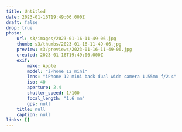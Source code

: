 ```yaml
---
title: Untitled
date: 2023-01-16T19:49:06.000Z
draft: false
drop: true
photo:
    url: s3/images/2023-01-16-11-49-06.jpg
    thumb: s3/thumbs/2023-01-16-11-49-06.jpg
    preview: s3/previews/2023-01-16-11-49-06.jpg
    created: 2023-01-16T19:49:06.000Z
    exif:
        make: Apple
        model: "iPhone 12 mini"
        lens: "iPhone 12 mini back dual wide camera 1.55mm f/2.4"
        iso: 40
        aperture: 2.4
        shutter_speed: 1/100
        focal_length: "1.6 mm"
        gps: null
    title: null
    caption: null
links: []
---
```


